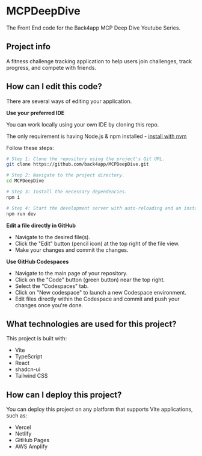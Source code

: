 # MCPDeepDive
The Front End code for the Back4app MCP Deep Dive Youtube Series.

## Project info

A fitness challenge tracking application to help users join challenges, track progress, and compete with friends.

## How can I edit this code?

There are several ways of editing your application.

**Use your preferred IDE**

You can work locally using your own IDE by cloning this repo.

The only requirement is having Node.js & npm installed - [install with nvm](https://github.com/nvm-sh/nvm#installing-and-updating)

Follow these steps:

```sh
# Step 1: Clone the repository using the project's Git URL.
git clone https://github.com/back4app/MCPDeepDive.git

# Step 2: Navigate to the project directory.
cd MCPDeepDive

# Step 3: Install the necessary dependencies.
npm i

# Step 4: Start the development server with auto-reloading and an instant preview.
npm run dev
```

**Edit a file directly in GitHub**

- Navigate to the desired file(s).
- Click the "Edit" button (pencil icon) at the top right of the file view.
- Make your changes and commit the changes.

**Use GitHub Codespaces**

- Navigate to the main page of your repository.
- Click on the "Code" button (green button) near the top right.
- Select the "Codespaces" tab.
- Click on "New codespace" to launch a new Codespace environment.
- Edit files directly within the Codespace and commit and push your changes once you're done.

## What technologies are used for this project?

This project is built with:

- Vite
- TypeScript
- React
- shadcn-ui
- Tailwind CSS

## How can I deploy this project?

You can deploy this project on any platform that supports Vite applications, such as:

- Vercel
- Netlify
- GitHub Pages
- AWS Amplify

